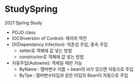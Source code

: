 # StudySpring
2021 Spring Study
<ul>
  <li>
    POJO class
  </li>
  <li>
    IOC(Inversion of Control): 제어의 역전
  </li>
  <li>
    DI(Dependency Infection): 의존성 주입, 종속 주입
    <ul>
      <li>
        setter로 객체에 값 넣는 방법
      </li>
      <li>
        constructor로 객체에 값 넣는 방법
      </li>
    </ul>
  </li>
  <li>
   자동주입(Autowire): 객체일 때만 가능
    <ul>
      <li>ByName : 멤버변수 이름 = bean의 id가 있으면 자동으로 주입</li>
      <li>ByTpe : 멤버변수타입과 같은 타입의 Bean이 자동으로 주입</li>
    </ul>
  </li>
  
</ul>
